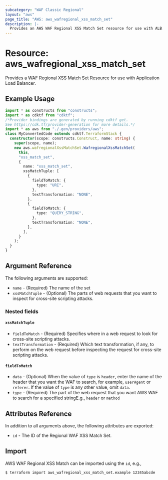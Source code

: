 ```yaml
---
subcategory: "WAF Classic Regional"
layout: "aws"
page_title: "AWS: aws_wafregional_xss_match_set"
description: |-
  Provides an AWS WAF Regional XSS Match Set resource for use with ALB.
---
```


# Resource: aws_wafregional_xss_match_set

Provides a WAF Regional XSS Match Set Resource for use with Application Load Balancer.

## Example Usage

```typescript
import * as constructs from "constructs";
import * as cdktf from "cdktf";
/*Provider bindings are generated by running cdktf get.
See https://cdk.tf/provider-generation for more details.*/
import * as aws from "./.gen/providers/aws";
class MyConvertedCode extends cdktf.TerraformStack {
  constructor(scope: constructs.Construct, name: string) {
    super(scope, name);
    new aws.wafregionalXssMatchSet.WafregionalXssMatchSet(
      this,
      "xss_match_set",
      {
        name: "xss_match_set",
        xssMatchTuple: [
          {
            fieldToMatch: {
              type: "URI",
            },
            textTransformation: "NONE",
          },
          {
            fieldToMatch: {
              type: "QUERY_STRING",
            },
            textTransformation: "NONE",
          },
        ],
      }
    );
  }
}

```

## Argument Reference

The following arguments are supported:

* `name` - (Required) The name of the set
* `xssMatchTuple` - (Optional) The parts of web requests that you want to inspect for cross-site scripting attacks.

### Nested fields

#### `xssMatchTuple`

* `fieldToMatch` - (Required) Specifies where in a web request to look for cross-site scripting attacks.
* `textTransformation` - (Required) Which text transformation, if any, to perform on the web request before inspecting the request for cross-site scripting attacks.

#### `fieldToMatch`

* `data` - (Optional) When the value of `type` is `header`, enter the name of the header that you want the WAF to search, for example, `userAgent` or `referer`. If the value of `type` is any other value, omit `data`.
* `type` - (Required) The part of the web request that you want AWS WAF to search for a specified stringE.g., `header` or `method`

## Attributes Reference

In addition to all arguments above, the following attributes are exported:

* `id` - The ID of the Regional WAF XSS Match Set.

## Import

AWS WAF Regional XSS Match can be imported using the `id`, e.g.,

```sh
$ terraform import aws_wafregional_xss_match_set.example 12345abcde
```

<!-- cache-key: cdktf-0.17.0-pre.15 input-7da68ea16eca45e8d0af438cb87d8c95d8af1c6e5046cff8dbb5cd406953d86e -->